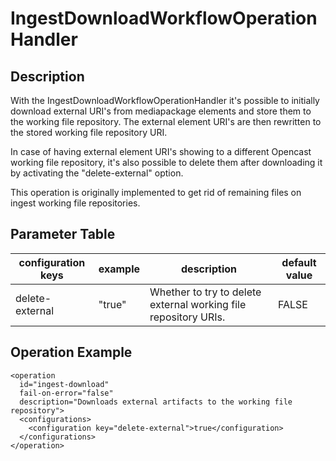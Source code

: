 # IngestDownloadWorkflowOperationHandler

## Description

With the IngestDownloadWorkflowOperationHandler it's possible to initially download external URI's from mediapackage
elements and store them to the working file repository. The external element URI's are then rewritten to the stored
working file repository URI.

In case of having external element URI's showing to a different Opencast working file repository, it's also possible to
delete them after downloading it by activating the "delete-external" option.

This operation is originally implemented to get rid of remaining files on ingest working file repositories.

## Parameter Table

|configuration keys|example|description|default value|
|------------------|-------|-----------|-------------|
|delete-external|"true"|Whether to try to delete external working file repository URIs.|FALSE|

## Operation Example

    <operation
      id="ingest-download"
      fail-on-error="false"
      description="Downloads external artifacts to the working file repository">
      <configurations>
        <configuration key="delete-external">true</configuration>
      </configurations>
    </operation>
